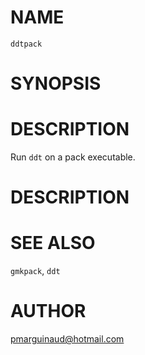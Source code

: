 # NAME

`ddtpack`

# SYNOPSIS

# DESCRIPTION

Run `ddt` on a pack executable.

# DESCRIPTION

# SEE ALSO

`gmkpack`, `ddt`

# AUTHOR

pmarguinaud@hotmail.com
